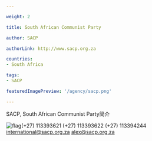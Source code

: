 ```yaml
---

weight: 2

title: South African Communist Party

author: SACP

authorLink: http://www.sacp.org.za 

countries: 
- South Africa

tags: 
- SACP

featuredImagePreview: '/agency/sacp.png'

---
```


SACP, South African Communist Party简介 

<!--more-->

![flag](/agency/sacp.png)(+27) 113393621 (+27) 113393622 (+27) 113394244 international@sacp.org.za alex@sacp.org.za
